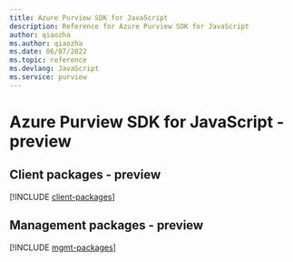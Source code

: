 ```yaml
---
title: Azure Purview SDK for JavaScript
description: Reference for Azure Purview SDK for JavaScript
author: qiaozha
ms.author: qiaozha
ms.date: 06/07/2022
ms.topic: reference
ms.devlang: JavaScript
ms.service: purview
---
```

# Azure Purview SDK for JavaScript - preview
## Client packages - preview
[!INCLUDE [client-packages](purview-client-index.md)]

## Management packages - preview
[!INCLUDE [mgmt-packages](purview-mgmt-index.md)]

